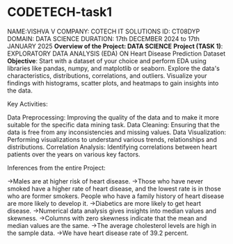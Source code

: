 # CODETECH-task1
NAME:VISHVA V
COMPANY: COTECH IT SOLUTIONS 
ID: CT08DYP
DOMAIN: DATA SCIENCE
DURATION: 17th DECEMBER 2024 to 17th JANUARY 2025
**Overview of the Project: DATA SCIENCE**
**Project (TASK 1)**: EXPLORATORY DATA ANALYSIS (EDA) ON Heart Disease Prediction Dataset
**Objective**:
Start with a dataset of your choice and perform EDA using libraries like pandas, numpy, and matplotlib or seaborn. Explore the data's characteristics, distributions, correlations, and outliers. Visualize your findings with histograms, scatter plots, and heatmaps to gain insights into the data.

Key Activities:

Data Preprocessing: 
    Improving the quality of the data and to make it more suitable for the specific data mining task.
Data Cleaning:
    Ensuring that the data is free from any inconsistencies and missing values.
Data Visualization:
    Performing visualizations to understand various trends, relationships and distributions.
Correlation Analysis:
    Identifying correlations between heart patients over the years on various key factors.

   Inferences from the entire Project:
   
->Males are at higher risk of heart disease.
->Those who have never smoked have a higher rate of heart disease, and the lowest rate is in those who are former smokers. People who have a family history of heart disease are more likely to develop it.
->Diabetics are more likely to get heart disease.
->Numerical data analysis gives insights into median values and skewness.
->Columns with zero skewness indicate that the mean and median values are the same.
->The average cholesterol levels are high in the sample data.
->We have heart disease rate of 39.2 percent.
